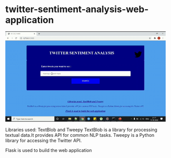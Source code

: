 # twitter-sentiment-analysis-web-application

![alt text](https://github.com/rajesh15194/twitter-sentiment-analysis-web-application/blob/master/TA.gif?raw=true)

 Libraries used: TextBlob and Tweepy
 TextBlob is a library for processing textual data.It provides API for common NLP tasks.
 Tweepy is a Python library for accessing the Twitter API.
 
 Flask is used to build the web application
 
 
